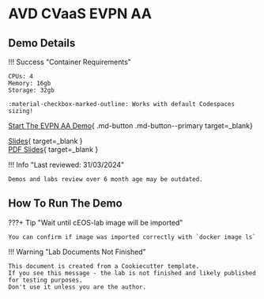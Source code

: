 # AVD CVaaS EVPN AA

## Demo Details

!!! Success "Container Requirements"

    CPUs: 4  
    Memory: 16gb  
    Storage: 32gb  

    :material-checkbox-marked-outline: Works with default Codespaces sizing!

[Start The EVPN AA Demo](https://codespaces.new/arista-netdevops-community/one-click-se-demos?quickstart=1&devcontainer_path=.devcontainer%2Favd-cvaas-evpn-aa%2Fdevcontainer.json){ .md-button .md-button--primary target=_blank}

[Slides](https://arista-netdevops-community.github.io/one-click-se-demos/slides/avd-cvaas-evpn-aa.html){ target=_blank }  
[PDF Slides](https://arista-netdevops-community.github.io/one-click-se-demos/pdfs/avd-cvaas-evpn-aa.pdf){ target=_blank }  

!!! Info "Last reviewed: 31/03/2024"

    Demos and labs review over 6 month age may be outdated.

## How To Run The Demo

???+ Tip "Wait until cEOS-lab image will be imported"

    You can confirm if image was imported correctly with `docker image ls`

!!! Warning "Lab Documents Not Finished"

    This document is created from a Cookiecutter template.
    If you see this message - the lab is not finished and likely published for testing purposes.
    Don't use it unless you are the author.
